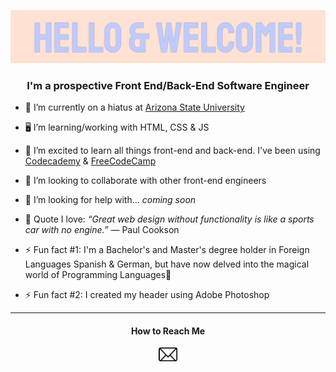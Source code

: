 ![Heading](ReadMeImgs/t_higginswelcomeheader.gif)

<h3 align="center">I'm a prospective Front End/Back-End Software Engineer</h3>

* 📓 I’m currently on a hiatus at [Arizona State University](https://github.com/ASU)


* 🖥️ I’m learning/working with HTML, CSS & JS  
* 🌱 I’m excited to learn all things front-end and back-end. I've been using [Codecademy](https://github.com/Codecademy) & [FreeCodeCamp](https://github.com/freeCodeCamp)
* 👯 I’m looking to collaborate with other front-end engineers
* 🤔 I’m looking for help with... *coming soon*
* 💬 Quote I love: *“Great web design without functionality is like a sports car with no engine.”* ― Paul Cookson
* ⚡ Fun fact #1: I'm a Bachelor's and Master's degree holder in Foreign Languages Spanish & German, but have now delved into the magical world of Programming Languages🔮
* ⚡ Fun fact #2: I created my header using Adobe Photoshop
<hr />
<h4 align="center">How to Reach Me</h4> 
<p align="center">
  <a href="mailto:thiggin7@asu.edu"><img src="ReadMeImgs/emailicon.png" width="30px"></a> 
</p>
